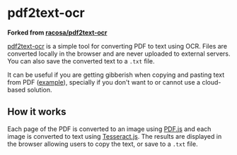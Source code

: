 # pdf2text-ocr

**Forked from [racosa/pdf2text-ocr](https://github.com/racosa/pdf2text-ocr)**

[pdf2text-ocr](https://racosa.github.io/pdf2text-ocr/) is a simple tool for converting PDF to text using OCR. Files are converted locally in the browser and are never uploaded to external servers. You can also save the converted text to a `.txt` file.

It can be useful if you are getting gibberish when copying and pasting text from PDF ([example](https://superuser.com/questions/137824/pdf-has-garbled-text-when-copy-pasting)), specially if you don't want to or cannot use a cloud-based solution.

## How it works

Each page of the PDF is converted to an image using [PDF.js](https://mozilla.github.io/pdf.js/) and each image is converted to text using [Tesseract.js](https://github.com/naptha/tesseract.js). The results are displayed in the browser allowing users to copy the text, or save to a `.txt` file.